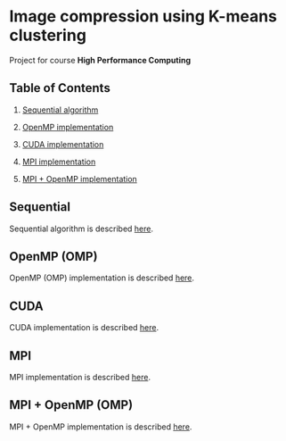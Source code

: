 # Image compression using K-means clustering

Project for course **High Performance Computing**

## Table of Contents

1. [Sequential algorithm](#sequential)

2. [OpenMP implementation](#openmp-omp)

3. [CUDA implementation](#cuda)

4. [MPI implementation](#mpi)

5. [MPI + OpenMP implementation](#mpi--openmp-omp)

## Sequential

Sequential algorithm is described [here](sequential/README.md).

## OpenMP (OMP)

OpenMP (OMP) implementation is described [here](omp/README.md).

## CUDA

CUDA implementation is described [here](cuda/README.md).

## MPI

MPI implementation is described [here](mpi/README.md).

## MPI + OpenMP (OMP)

MPI + OpenMP implementation is described [here](mpi_omp/README.md).